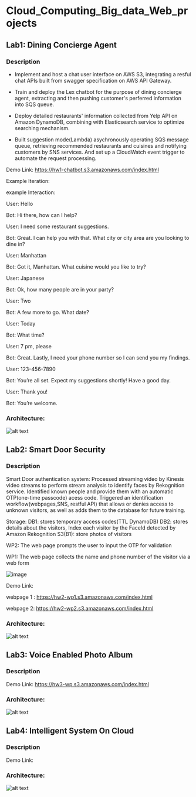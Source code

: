 # Cloud_Computing_Big_data_Web_projects

## Lab1: Dining Concierge Agent
### Description
- Implement and host a chat user interface on AWS S3, integrating a resful chat APIs built from swagger specification on AWS API Gateway. 

- Train and deploy the Lex chatbot for the purpose of dining concierge agent, extracting and then pushing customer's perferred information into SQS queue.

- Deploy detailed restaurants' information collected from Yelp API on Amazon DynamoDB, combining with Elasticsearch service to optimize searching mechanism.

- Built suggestion mode(Lambda) asychronously operating SQS message queue, retrieving recommended restaurants and cuisines and notifying customers by SNS services. And set up a CloudWatch event trigger to automate the request processing.






Demo Link: https://hw1-chatbot.s3.amazonaws.com/index.html

Example Iteration:

example Interaction:

User: Hello

Bot: Hi there, how can I help?

User: I need some restaurant suggestions.

Bot: Great. I can help you with that. What city or city area are you looking to dine in?

User: Manhattan

Bot: Got it, Manhattan. What cuisine would you like to try?

User: Japanese

Bot: Ok, how many people are in your party?

User: Two

Bot: A few more to go. What date?

User: Today

Bot: What time?

User: 7 pm, please

Bot: Great. Lastly, I need your phone number so I can send you my findings.

User: 123-456-7890

Bot: You’re all set. Expect my suggestions shortly! Have a good day.

User: Thank you!

Bot: You’re welcome.


### Architecture:
![alt text](architecture/lab1.png)


## Lab2: Smart Door Security
### Description

Smart Door authentication system:
Processed streaming video by Kinesis video streams to perform stream analysis to identify faces by Rekognition service.
Identified known people and provide them with an automatic OTP(one-time passcode) acess code.
Triggered an identification workflow(webpages,SNS, restful API) that allows or denies access to unknown visitors, as well as adds them to the database for future training.

Storage: 
DB1: stores temporary access codes(TTL DynamoDB)
DB2: stores details about the visitors, Index each visitor by the FaceId detected by Amazon Rekognition
S3(B1): store photos of visitors

WP2: The web page prompts the user to input the OTP for validation 

WP1: The web page collects the name and phone number of the visitor via a web form



![image](https://user-images.githubusercontent.com/29256471/110702709-75ff5280-8225-11eb-9ebb-d4649ced91dd.png)


Demo Link: 

webpage 1 : https://hw2-wp1.s3.amazonaws.com/index.html

webpage 2:  https://hw2-wp2.s3.amazonaws.com/index.html




### Architecture:
![alt text](architecture/lab2.png)







## Lab3: Voice Enabled Photo Album
### Description
Demo Link: https://hw3-wp.s3.amazonaws.com/index.html

### Architecture:
![alt text](architecture/lab3.png)







## Lab4: Intelligent System On Cloud
### Description
Demo Link:  


### Architecture:
![alt text](architecture/lab4.png)
